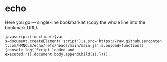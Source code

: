 # echo

Here you go — single-line bookmarklet (copy the whole line into the bookmark URL):

`javascript:(function(){var s=document.createElement('script');s.src='https://raw.githubusercontent.com/HMNCLS/echo/refs/heads/main/main.js';s.onload=function(){console.log('Script loaded and executed!')};document.body.appendChild(s);})();`
